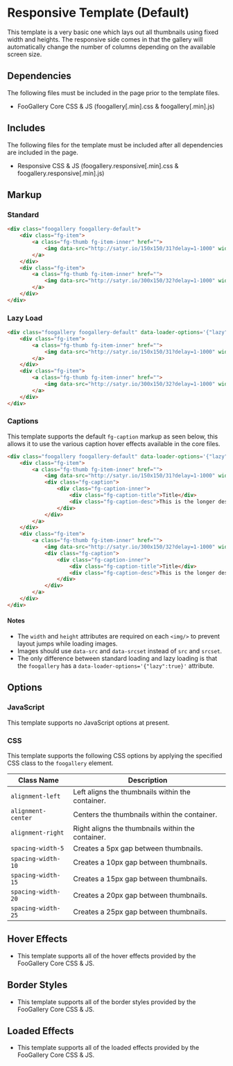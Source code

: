 # Responsive Template (Default)

This template is a very basic one which lays out all thumbnails using fixed width and heights. The responsive side comes in that the gallery will automatically change the number of columns depending on the available screen size.

## Dependencies

The following files must be included in the page prior to the template files.

- FooGallery Core CSS & JS (foogallery[.min].css & foogallery[.min].js)

## Includes

The following files for the template must be included after all dependencies are included in the page.

- Responsive CSS & JS (foogallery.responsive[.min].css & foogallery.responsive[.min].js)

## Markup

### Standard

```html
<div class="foogallery foogallery-default">
	<div class="fg-item">
		<a class="fg-thumb fg-item-inner" href="">
			<img data-src="http://satyr.io/150x150/31?delay=1-1000" width="150" height="150" data-srcset="http://satyr.io/300x300/31?delay=1-1000 300w,http://satyr.io/450x450/31?delay=1-1000 450w"/>
		</a>
	</div>
	<div class="fg-item">
		<a class="fg-thumb fg-item-inner" href="">
			<img data-src="http://satyr.io/300x150/32?delay=1-1000" width="300" height="150" data-srcset="http://satyr.io/600x300/32?delay=1-1000 600w,http://satyr.io/900x450/32?delay=1-1000 900w"/>
		</a>
	</div>
</div>
```

### Lazy Load

```html
<div class="foogallery foogallery-default" data-loader-options='{"lazy":true}'>
	<div class="fg-item">
		<a class="fg-thumb fg-item-inner" href="">
			<img data-src="http://satyr.io/150x150/31?delay=1-1000" width="150" height="150" data-srcset="http://satyr.io/300x300/31?delay=1-1000 300w,http://satyr.io/450x450/31?delay=1-1000 450w"/>
		</a>
	</div>
	<div class="fg-item">
		<a class="fg-thumb fg-item-inner" href="">
			<img data-src="http://satyr.io/300x150/32?delay=1-1000" width="300" height="150" data-srcset="http://satyr.io/600x300/32?delay=1-1000 600w,http://satyr.io/900x450/32?delay=1-1000 900w"/>
		</a>
	</div>
</div>
```

### Captions

This template supports the default `fg-caption` markup as seen below, this allows it to use the various caption hover effects available in the core files.

```html
<div class="foogallery foogallery-default" data-loader-options='{"lazy":true}'>
	<div class="fg-item">
		<a class="fg-thumb fg-item-inner" href="">
			<img data-src="http://satyr.io/150x150/31?delay=1-1000" width="150" height="150" data-srcset="http://satyr.io/300x300/31?delay=1-1000 300w,http://satyr.io/450x450/31?delay=1-1000 450w"/>
			<div class="fg-caption">
				<div class="fg-caption-inner">
					<div class="fg-caption-title">Title</div>
					<div class="fg-caption-desc">This is the longer description for the image.</div>
				</div>
			</div>
		</a>
	</div>
	<div class="fg-item">
		<a class="fg-thumb fg-item-inner" href="">
			<img data-src="http://satyr.io/300x150/32?delay=1-1000" width="300" height="150" data-srcset="http://satyr.io/600x300/32?delay=1-1000 600w,http://satyr.io/900x450/32?delay=1-1000 900w"/>
			<div class="fg-caption">
				<div class="fg-caption-inner">
					<div class="fg-caption-title">Title</div>
					<div class="fg-caption-desc">This is the longer description for the image.</div>
				</div>
			</div>
		</a>
	</div>
</div>
```
#### Notes

- The `width` and `height` attributes are required on each `<img/>` to prevent layout jumps while loading images.
- Images should use `data-src` and `data-srcset` instead of `src` and `srcset`.
- The only difference between standard loading and lazy loading is that the `foogallery` has a `data-loader-options='{"lazy":true}'` attribute.

## Options

### JavaScript

This template supports no JavaScript options at present.

### CSS

This template supports the following CSS options by applying the specified CSS class to the `foogallery` element.

| Class Name         | Description                                       |
|--------------------|---------------------------------------------------|
| `alignment-left`   | Left aligns the thumbnails within the container.  |
| `alignment-center` | Centers the thumbnails within the container.      |
| `alignment-right`  | Right aligns the thumbnails within the container. |
| `spacing-width-5`  | Creates a 5px gap between thumbnails.             |
| `spacing-width-10` | Creates a 10px gap between thumbnails.            |
| `spacing-width-15` | Creates a 15px gap between thumbnails.            |
| `spacing-width-20` | Creates a 20px gap between thumbnails.            |
| `spacing-width-25` | Creates a 25px gap between thumbnails.            |

## Hover Effects

- This template supports all of the hover effects provided by the FooGallery Core CSS & JS.

## Border Styles

- This template supports all of the border styles provided by the FooGallery Core CSS & JS.

## Loaded Effects

- This template supports all of the loaded effects provided by the FooGallery Core CSS & JS.